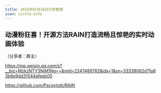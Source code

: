 ```yaml
---
title: 2025年01月16日分享整理
icon: circle-info
---
```


## 动漫粉狂喜！开源方法RAIN打造流畅且惊艳的实时动画体验

（分享者：群主）

https://mp.weixin.qq.com/s?__biz=MzkzNTY3NjM1Ng==&mid=2247489782&idx=1&sn=33338062d7fa83b8e9dd31544afeeb00

https://github.com/Pscgylotti/RAIN


